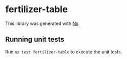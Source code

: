 # fertilizer-table

This library was generated with [Nx](https://nx.dev).

## Running unit tests

Run `nx test fertilizer-table` to execute the unit tests.
